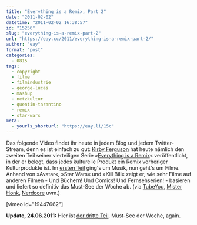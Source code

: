 ```yaml
---
title: "Everything is a Remix, Part 2"
date: "2011-02-02"
datetime: "2011-02-02 16:38:57"
id: "15256"
slug: "everything-is-a-remix-part-2"
url: "https://eay.cc/2011/everything-is-a-remix-part-2/"
author: "eay"
format: "post"
categories:
  - 0815
tags:
  - copyright
  - filme
  - filmindustrie
  - george-lucas
  - mashup
  - netzkultur
  - quentin-tarantino
  - remix
  - star-wars
meta:
  - yourls_shorturl: "https://eay.li/15c"
---
```


Das folgende Video findet ihr heute in jedem Blog und jedem Twitter-Stream, denn es ist einfach zu gut: [Kirby Ferguson](http://www.goodiebag.tv/) hat heute nämlich den zweiten Teil seiner vierteiligen Serie »[Everything is a Remix](http://www.everythingisaremix.info/)« veröffentlicht, in der er belegt, dass jedes kulturelle Produkt ein Remix vorheriger Kulturprodukte ist. Im [ersten Teil](http://vimeo.com/14912890) ging's um Musik, nun geht's um Filme. Anhand von »Avatar«, »Star Wars« und »Kill Bill« zeigt er, wie sehr Filme auf anderen Filmen - Und Büchern! Und Comics! Und Fernsehserien! - basieren und liefert so definitiv das Must-See der Woche ab. (via [TubeYou](http://twitter.com/TubeYou/status/32755610634162176), [Mister Honk](http://www.misterhonk.de/blog/15734/everything-is-a-remix-i-ii/), [Nerdcore](http://www.crackajack.de/2011/02/02/everything-is-a-remix-teil-2/) uvm.)

\[vimeo id="19447662"\]

**Update, 24.06.2011:** Hier ist [der dritte Teil](http://vimeo.com/25380454). Must-See der Woche, again.
